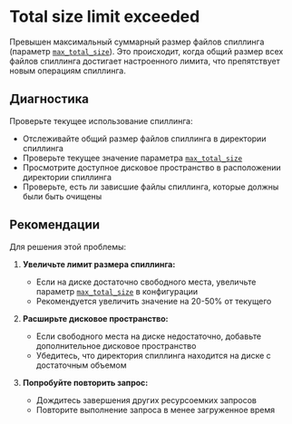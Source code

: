 # Total size limit exceeded

Превышен максимальный суммарный размер файлов спиллинга (параметр [`max_total_size`](../../../reference/configuration/table_service_config.html#local-file-config-max-total-size)). Это происходит, когда общий размер всех файлов спиллинга достигает настроенного лимита, что препятствует новым операциям спиллинга.

## Диагностика

Проверьте текущее использование спиллинга:

- Отслеживайте общий размер файлов спиллинга в директории спиллинга
- Проверьте текущее значение параметра [`max_total_size`](../../../reference/configuration/table_service_config.html#local-file-config-max-total-size)
- Просмотрите доступное дисковое пространство в расположении директории спиллинга
- Проверьте, есть ли зависшие файлы спиллинга, которые должны были быть очищены

## Рекомендации

Для решения этой проблемы:

1. **Увеличьте лимит размера спиллинга:**
   - Если на диске достаточно свободного места, увеличьте параметр [`max_total_size`](../../../reference/configuration/table_service_config.html#local-file-config-max-total-size) в конфигурации
   - Рекомендуется увеличить значение на 20-50% от текущего

2. **Расширьте дисковое пространство:**
   - Если свободного места на диске недостаточно, добавьте дополнительное дисковое пространство
   - Убедитесь, что директория спиллинга находится на диске с достаточным объемом

3. **Попробуйте повторить запрос:**
   - Дождитесь завершения других ресурсоемких запросов
   - Повторите выполнение запроса в менее загруженное время

